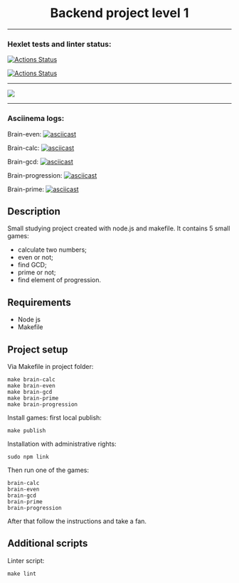 <h1 align='center'>Backend project level 1</h1>
<hr>

### Hexlet tests and linter status:

[![Actions Status](https://github.com/fishtriangle/backend-project-lvl1/workflows/hexlet-check/badge.svg)](https://github.com/fishtriangle/backend-project-lvl1/actions)

[![Actions Status](https://github.com/fishtriangle/backend-project-lvl1/workflows/make-lint/badge.svg)](https://github.com/fishtriangle/backend-project-lvl1/actions)

<hr>

<a href="https://codeclimate.com/github/fishtriangle/backend-project-lvl1/maintainability"><img src="https://api.codeclimate.com/v1/badges/b7e98f1c54b880da5a9f/maintainability" /></a>

<hr>

### Asciinema logs:

Brain-even:
[![asciicast](https://asciinema.org/a/qEbgXGhdBdI1NafZ2d5Uxt2NT.svg)](https://asciinema.org/a/qEbgXGhdBdI1NafZ2d5Uxt2NT)

Brain-calc:
[![asciicast](https://asciinema.org/a/ClHgYFDilzaW0nfEBCWlBF5pP.svg)](https://asciinema.org/a/ClHgYFDilzaW0nfEBCWlBF5pP)

Brain-gcd:
[![asciicast](https://asciinema.org/a/vmPf4uFbDk5dFzU7C0IEzbwtS.svg)](https://asciinema.org/a/vmPf4uFbDk5dFzU7C0IEzbwtS)

Brain-progression:
[![asciicast](https://asciinema.org/a/JlGmUvAVeycTHlfbEl8RBtoMp.svg)](https://asciinema.org/a/JlGmUvAVeycTHlfbEl8RBtoMp)

Brain-prime:
[![asciicast](https://asciinema.org/a/cTf2kjjmmiS0hn8lhPkUWNYON.svg)](https://asciinema.org/a/cTf2kjjmmiS0hn8lhPkUWNYON)

## Description
Small studying project created with node.js and makefile. It contains 5 small games:
<ul>
<li>calculate two numbers;</li>
<li>even or not;</li>
<li>find GCD;</li>
<li>prime or not;</li>
<li>find element of progression.</li>
</ul>

## Requirements
<ul>
<li>Node js</li>
<li>Makefile</li>
</ul>

## Project setup
Via Makefile in project folder:
```
make brain-calc
make brain-even
make brain-gcd
make brain-prime
make brain-progression
```

Install games: 
first local publish:
```
make publish
```
Installation with administrative rights:
```
sudo npm link
```
Then run one of the games:
```
brain-calc
brain-even
brain-gcd
brain-prime
brain-progression
```

After that follow the instructions and take a fan.

## Additional scripts
Linter script:
```
make lint
```
